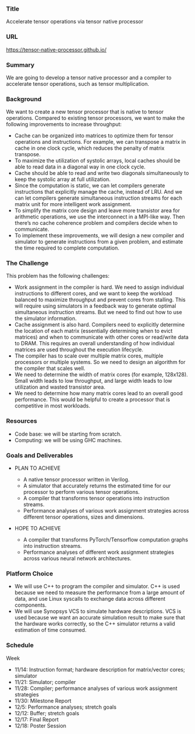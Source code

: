 ### Title
Accelerate tensor operations via tensor native processor

### URL
https://tensor-native-processor.github.io/

### Summary
We are going to develop a tensor native processor and a compiler to accelerate tensor operations, such as tensor multiplication.

### Background
We want to create a new tensor processor that is native to tensor operations. Compared to existing tensor processors, we want to make the following improvements to increase throughput:
- Cache can be organized into matrices to optimize them for tensor operations and instructions. For example, we can transpose a matrix in cache in one clock cycle, which reduces the penalty of matrix transpose.
- To maximize the utilization of systolic arrays, local caches should be able to read data in a diagonal way in one clock cycle.
- Cache should be able to read and write two diagonals simultaneously to keep the systolic array at full utilization.
- Since the computation is static, we can let compilers generate instructions that explicitly manage the cache, instead of LRU. And we can let compilers generate simultaneous instruction streams for each matrix unit for more intelligent work assignment.
- To simplify the matrix core design and leave more transistor area for arithmetic operations, we use the interconnect in a MPI-like way. Then there’s no cache coherence problem and compilers decide when to communicate.
- To implement these improvements, we will design a new compiler and simulator to generate instructions from a given problem, and estimate the time required to complete computation. 

### The Challenge
This problem has the following challenges:
- Work assignment in the compiler is hard. We need to assign individual instructions to different cores, and we want to keep the workload balanced to maximize throughput and prevent cores from stalling. This will require using simulators in a feedback way to generate optimal simultaneous instruction streams. But we need to find out how to use the simulator information.
- Cache assignment is also hard. Compilers need to explicitly determine the location of each matrix (essentially determining when to evict matrices) and when to communicate with other cores or read/write data to DRAM. This requires an overall understanding of how individual matrices are used throughout the execution lifecycle.
- The compiler has to scale over multiple matrix cores, multiple processors or multiple systems. So we need to design an algorithm for the compiler that scales well.
- We need to determine the width of matrix cores (for example, 128x128). Small width leads to low throughput, and large width leads to low utilization and wasted transistor area.
- We need to determine how many matrix cores lead to an overall good performance. This would be helpful to create a processor that is competitive in most workloads.

### Resources
- Code base: we will be starting from scratch.
- Computing: we will be using GHC machines.

### Goals and Deliverables
- PLAN TO ACHIEVE
  - A native tensor processor written in Verilog.
  - A simulator that accurately returns the estimated time for our processor to perform various tensor operations.
  - A compiler that transforms tensor operations into instruction streams.
  - Performance analyses of various work assignment strategies across different tensor operations, sizes and dimensions.

- HOPE TO ACHIEVE
  - A compiler that transforms PyTorch/Tensorflow computation graphs into instruction streams.
  - Performance analyses of different work assignment strategies across various neural network architectures.

### Platform Choice
- We will use C++ to program the compiler and simulator. C++ is used because we need to measure the performance from a large amount of data, and use Linux syscalls to exchange data across different components.
- We will use Synopsys VCS to simulate hardware descriptions. VCS is used because we want an accurate simulation result to make sure that the hardware works correctly, so the C++ simulator returns a valid estimation of time consumed.

### Schedule
Week
- 11/14: Instruction format; hardware description for matrix/vector cores; simulator
- 11/21: Simulator; compiler
- 11/28: Compiler; performance analyses of various work assignment strategies
- 11/30: Milestone Report
- 12/5: Performance analyses; stretch goals
- 12/12: Buffer; stretch goals
- 12/17: Final Report
- 12/18: Poster Session




